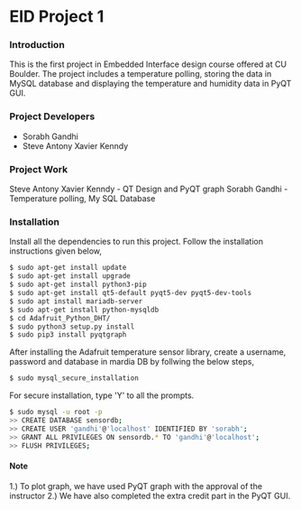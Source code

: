 # EID Project 1

### Introduction
This is the first project in Embedded Interface design course offered at CU Boulder. The project includes a temperature polling, storing the data in MySQL database and displaying the temperature and humidity data in PyQT GUI.

### Project Developers
  - Sorabh Gandhi
  - Steve Antony Xavier Kenndy

### Project Work
Steve Antony Xavier Kenndy - QT Design and PyQT graph
Sorabh Gandhi - Temperature polling, My SQL Database

### Installation
Install all the dependencies to run this project. Follow the installation instructions given below,

```sh
$ sudo apt-get install update
$ sudo apt-get install upgrade
$ sudo apt-get install python3-pip
$ sudo apt-get install qt5-default pyqt5-dev pyqt5-dev-tools
$ sudo apt install mariadb-server
$ sudo apt-get install python-mysqldb
$ cd Adafruit_Python_DHT/
$ sudo python3 setup.py install
$ sudo pip3 install pyqtgraph
```

After installing the Adafruit temperature sensor library, create a username, password and 
database in mardia DB by follwing the below steps,
```sh
$ sudo mysql_secure_installation
```
For secure installation, type 'Y' to all the prompts.
```sh
$ sudo mysql -u root -p
>> CREATE DATABASE sensordb;
>> CREATE USER 'gandhi'@'localhost' IDENTIFIED BY 'sorabh';
>> GRANT ALL PRIVILEGES ON sensordb.* TO 'gandhi'@'localhost';
>> FLUSH PRIVILEGES;
```

#### Note
1.) To plot graph, we have used PyQT graph with the approval of the instructor
2.) We have also completed the extra credit part in the PyQT GUI.


